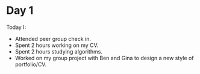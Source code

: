 # Day 1

Today I:

- Attended peer group check in.
- Spent 2 hours working on my CV.
- Spent 2 hours studying algorithms.
- Worked on my group project with Ben and Gina to design a new style of portfolio/CV.